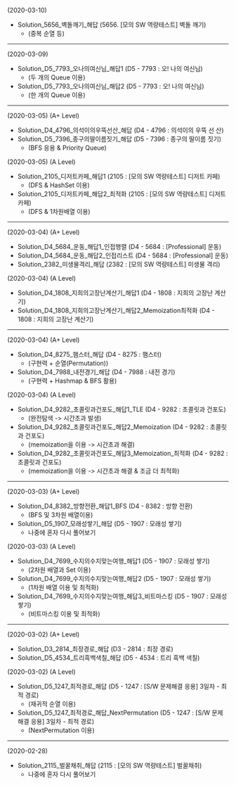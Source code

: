 (2020-03-10)
- Solution_5656_벽돌깨기_해답 (5656. [모의 SW 역량테스트] 벽돌 깨기)
  - (중복 순열 등)
---
(2020-03-09)
- Solution_D5_7793_오나의여신님_해답1 (D5 - 7793 : 오! 나의 여신님)
  - (두 개의 Queue 이용)
- Solution_D5_7793_오나의여신님_해답2 (D5 - 7793 : 오! 나의 여신님)
  - (한 개의 Queue 이용)
---
(2020-03-05) (A+ Level)
- Solution_D4_4796_의석이의우뚝선산_해답 (D4 - 4796 : 의석이의 우뚝 선 산)
- Solution_D5_7396_종구의딸이름짓기_해답 (D5 - 7396 : 종구의 딸이름 짓기)
  - (BFS 응용 & Priority Queue)

(2020-03-05) (A Level)
- Solution_2105_디저트카페_해답1 (2105 : [모의 SW 역량테스트] 디저트 카페)
  - (DFS & HashSet 이용)
- Solution_2105_디저트카페_해답2_최적화 (2105 : [모의 SW 역량테스트] 디저트 카페)
  - (DFS & 1차원배열 이용)
---
(2020-03-04) (A+ Level)
- Solution_D4_5684_운동_해답1_인접행렬 (D4 - 5684 : [Professional] 운동)
- Solution_D4_5684_운동_해답2_인접리스트 (D4 - 5684 : [Professional] 운동)
- Solution_2382_미생물격리_해답 (2382 : [모의 SW 역량테스트] 미생물 격리)

(2020-03-04) (A Level)
- Solution_D4_1808_지희의고장난계산기_해답1 (D4 - 1808 : 지희의 고장난 계산기)
- Solution_D4_1808_지희의고장난계산기_해답2_Memoization최적화 (D4 - 1808 : 지희의 고장난 계산기)
---
(2020-03-04) (A+ Level)
- Solution_D4_8275_햄스터_해답 (D4 - 8275 : 햄스터)
  - (구현력 + 순열(Permutation))
- Solution_D4_7988_내전경기_해답 (D4 - 7988 : 내전 경기)
  - (구현력 + Hashmap & BFS 활용)

(2020-03-04) (A Level)
- Solution_D4_9282_초콜릿과건포도_해답1_TLE (D4 - 9282 : 초콜릿과 건포도)
  - (완전탐색 -> 시간초과 발생)
- Solution_D4_9282_초콜릿과건포도_해답2_Memoization (D4 - 9282 : 초콜릿과 건포도)
  - (memoization을 이용 -> 시간초과 해결)
- Solution_D4_9282_초콜릿과건포도_해답3_Memoization_최적화 (D4 - 9282 : 초콜릿과 건포도)
  - (memoization을 이용 -> 시간초과 해결 & 조금 더 최적화)
---
(2020-03-03) (A+ Level)
- Solution_D4_8382_방향전환_해답1_BFS (D4 - 8382 : 방향 전환)
  - (BFS 및 3차원 배열이용)
- Solution_D5_1907_모래성쌓기_해답 (D5 - 1907 : 모래성 쌓기)
  - 나중에 혼자 다시 풀어보기

(2020-03-03) (A Level)
- Solution_D4_7699_수지의수지맞는여행_해답1 (D5 - 1907 : 모래성 쌓기)
  - (2차원 배열과 Set 이용)
- Solution_D4_7699_수지의수지맞는여행_해답2 (D5 - 1907 : 모래성 쌓기)
  - (1차원 배열 이용 및 최적화)
- Solution_D4_7699_수지의수지맞는여행_해답3_비트마스킹 (D5 - 1907 : 모래성 쌓기)
  - (비트마스킹 이용 및 최적화)
---
(2020-03-02) (A+ Level)
- Solution_D3_2814_최장경로_해답 (D3 - 2814 : 최장 경로)
- Solution_D5_4534_트리흑백색칠_해답 (D5 - 4534 : 트리 흑백 색칠)

(2020-03-02) (A Level)
- Solution_D5_1247_최적경로_해답 (D5 - 1247 : [S/W 문제해결 응용] 3일차 - 최적 경로)
  - (재귀적 순열 이용)
- Solution_D5_1247_최적경로_해답_NextPermutation (D5 - 1247 : [S/W 문제해결 응용] 3일차 - 최적 경로)
  - (NextPermutation 이용)
---
(2020-02-28)
- Solution_2115_벌꿀채취_해답 (2115 : [모의 SW 역량테스트] 벌꿀채취)
  - 나중에 혼자 다시 풀어보기
